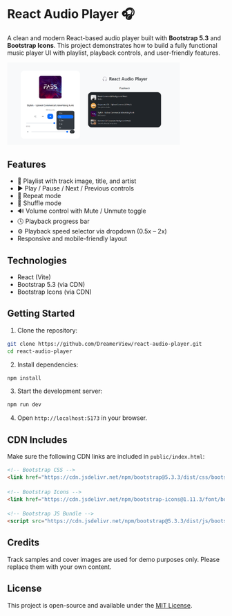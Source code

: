 # React Audio Player 🎧

A clean and modern React-based audio player built with **Bootstrap 5.3** and **Bootstrap Icons**. This project demonstrates how to build a fully functional music player UI with playlist, playback controls, and user-friendly features.

<img src="public/preview.png" width="400" alt="Preview">

## Features

* 🎵 Playlist with track image, title, and artist
* ▶️ Play / Pause / Next / Previous controls
* 🔁 Repeat mode
* 🔀 Shuffle mode
* 🔊 Volume control with Mute / Unmute toggle
* 🕓 Playback progress bar
* ⚙️ Playback speed selector via dropdown (0.5x – 2x)
* Responsive and mobile-friendly layout

## Technologies

* React (Vite)
* Bootstrap 5.3 (via CDN)
* Bootstrap Icons (via CDN)

## Getting Started

1. Clone the repository:

```bash
git clone https://github.com/DreamerView/react-audio-player.git
cd react-audio-player
```

2. Install dependencies:

```bash
npm install
```

3. Start the development server:

```bash
npm run dev
```

4. Open `http://localhost:5173` in your browser.

## CDN Includes

Make sure the following CDN links are included in `public/index.html`:

```html
<!-- Bootstrap CSS -->
<link href="https://cdn.jsdelivr.net/npm/bootstrap@5.3.3/dist/css/bootstrap.min.css" rel="stylesheet">

<!-- Bootstrap Icons -->
<link href="https://cdn.jsdelivr.net/npm/bootstrap-icons@1.11.3/font/bootstrap-icons.css" rel="stylesheet">

<!-- Bootstrap JS Bundle -->
<script src="https://cdn.jsdelivr.net/npm/bootstrap@5.3.3/dist/js/bootstrap.bundle.min.js"></script>
```

## Credits

Track samples and cover images are used for demo purposes only. Please replace them with your own content.

## License

This project is open-source and available under the [MIT License](LICENSE).
